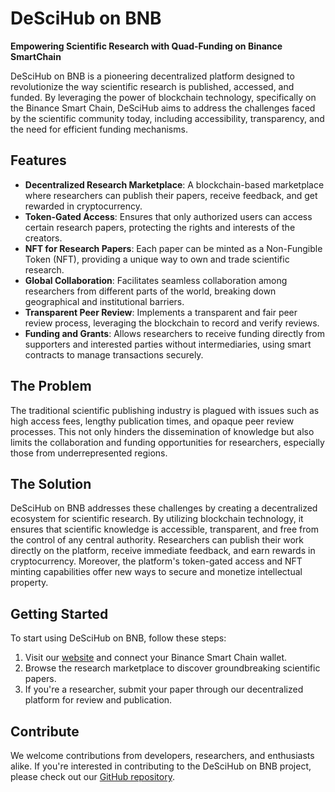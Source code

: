 # DeSciHub on BNB

**Empowering Scientific Research with Quad-Funding on Binance SmartChain**

DeSciHub on BNB is a pioneering decentralized platform designed to revolutionize the way scientific research is published, accessed, and funded. By leveraging the power of blockchain technology, specifically on the Binance Smart Chain, DeSciHub aims to address the challenges faced by the scientific community today, including accessibility, transparency, and the need for efficient funding mechanisms.

## Features

- **Decentralized Research Marketplace**: A blockchain-based marketplace where researchers can publish their papers, receive feedback, and get rewarded in cryptocurrency.
- **Token-Gated Access**: Ensures that only authorized users can access certain research papers, protecting the rights and interests of the creators.
- **NFT for Research Papers**: Each paper can be minted as a Non-Fungible Token (NFT), providing a unique way to own and trade scientific research.
- **Global Collaboration**: Facilitates seamless collaboration among researchers from different parts of the world, breaking down geographical and institutional barriers.
- **Transparent Peer Review**: Implements a transparent and fair peer review process, leveraging the blockchain to record and verify reviews.
- **Funding and Grants**: Allows researchers to receive funding directly from supporters and interested parties without intermediaries, using smart contracts to manage transactions securely.

## The Problem

The traditional scientific publishing industry is plagued with issues such as high access fees, lengthy publication times, and opaque peer review processes. This not only hinders the dissemination of knowledge but also limits the collaboration and funding opportunities for researchers, especially those from underrepresented regions.

## The Solution

DeSciHub on BNB addresses these challenges by creating a decentralized ecosystem for scientific research. By utilizing blockchain technology, it ensures that scientific knowledge is accessible, transparent, and free from the control of any central authority. Researchers can publish their work directly on the platform, receive immediate feedback, and earn rewards in cryptocurrency. Moreover, the platform's token-gated access and NFT minting capabilities offer new ways to secure and monetize intellectual property.

## Getting Started

To start using DeSciHub on BNB, follow these steps:

1. Visit our [website](https://github.com/wagmi7/DeSciHubonBNB) and connect your Binance Smart Chain wallet.
2. Browse the research marketplace to discover groundbreaking scientific papers.
3. If you're a researcher, submit your paper through our decentralized platform for review and publication.

## Contribute

We welcome contributions from developers, researchers, and enthusiasts alike. If you're interested in contributing to the DeSciHub on BNB project, please check out our [GitHub repository](https://github.com/wagmi7/DeSciHubonBNB).
